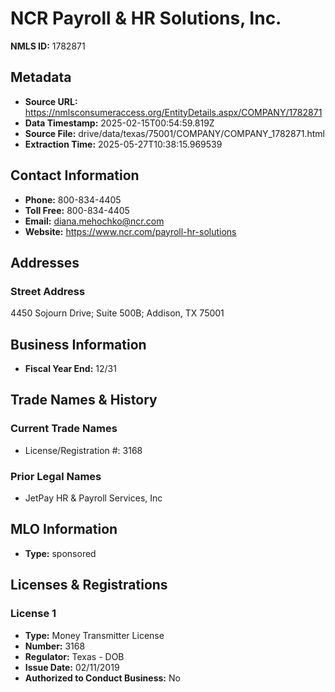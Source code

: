 # NCR Payroll & HR Solutions, Inc.

**NMLS ID:** 1782871

## Metadata
- **Source URL:** https://nmlsconsumeraccess.org/EntityDetails.aspx/COMPANY/1782871
- **Data Timestamp:** 2025-02-15T00:54:59.819Z
- **Source File:** drive/data/texas/75001/COMPANY/COMPANY_1782871.html
- **Extraction Time:** 2025-05-27T10:38:15.969539

## Contact Information
- **Phone:** 800-834-4405
- **Toll Free:** 800-834-4405
- **Email:** diana.mehochko@ncr.com
- **Website:** https://www.ncr.com/payroll-hr-solutions

## Addresses
### Street Address
4450 Sojourn Drive; Suite 500B; Addison, TX 75001

## Business Information
- **Fiscal Year End:** 12/31

## Trade Names & History
### Current Trade Names
- License/Registration #: 3168

### Prior Legal Names
- JetPay HR & Payroll Services, Inc

## MLO Information
- **Type:** sponsored

## Licenses & Registrations

### License 1
- **Type:** Money Transmitter License
- **Number:** 3168
- **Regulator:** Texas - DOB
- **Issue Date:** 02/11/2019
- **Authorized to Conduct Business:** No
